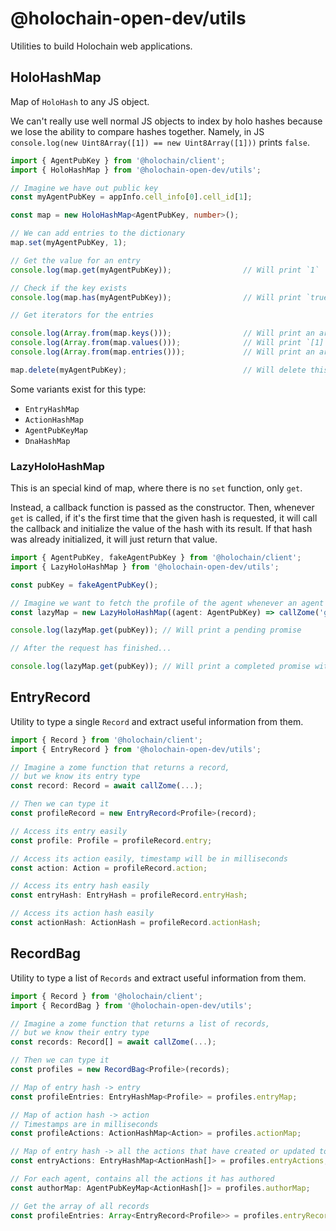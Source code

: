 # @holochain-open-dev/utils

Utilities to build Holochain web applications.

## HoloHashMap 

Map of `HoloHash` to any JS object. 

We can't really use well normal JS objects to index by holo hashes because we lose the ability to compare hashes together. Namely, in JS `console.log(new Uint8Array([1]) == new Uint8Array([1]))` prints `false`.

```ts
import { AgentPubKey } from '@holochain/client';
import { HoloHashMap } from '@holochain-open-dev/utils';

// Imagine we have out public key
const myAgentPubKey = appInfo.cell_info[0].cell_id[1];

const map = new HoloHashMap<AgentPubKey, number>();

// We can add entries to the dictionary
map.set(myAgentPubKey, 1);

// Get the value for an entry
console.log(map.get(myAgentPubKey));                // Will print `1`

// Check if the key exists
console.log(map.has(myAgentPubKey));                // Will print `true`

// Get iterators for the entries

console.log(Array.from(map.keys()));                // Will print an array with MYAGENTPUBKEY as the only member
console.log(Array.from(map.values()));              // Will print `[1]`
console.log(Array.from(map.entries()));             // Will print an array with `[MYAGENTPUBKEY, 1]` as the only member

map.delete(myAgentPubKey);                          // Will delete this member
```

Some variants exist for this type:

- `EntryHashMap`
- `ActionHashMap`
- `AgentPubKeyMap`
- `DnaHashMap`

### LazyHoloHashMap

This is an special kind of map, where there is no `set` function, only `get`. 

Instead, a callback function is passed as the constructor. Then, whenever `get` is called, if it's the first time that the given hash is requested, it will call the callback and initialize the value of the hash with its result. If that hash was already initialized, it will just return that value.

```ts
import { AgentPubKey, fakeAgentPubKey } from '@holochain/client';
import { LazyHoloHashMap } from '@holochain-open-dev/utils';

const pubKey = fakeAgentPubKey();

// Imagine we want to fetch the profile of the agent whenever an agent public key is requested
const lazyMap = new LazyHoloHashMap((agent: AgentPubKey) => callZome('get_profile', agent));

console.log(lazyMap.get(pubKey)); // Will print a pending promise

// After the request has finished...

console.log(lazyMap.get(pubKey)); // Will print a completed promise with the value
```

## EntryRecord

Utility to type a single `Record` and extract useful information from them.

```ts
import { Record } from '@holochain/client';
import { EntryRecord } from '@holochain-open-dev/utils';

// Imagine a zome function that returns a record,
// but we know its entry type
const record: Record = await callZome(...);             

// Then we can type it
const profileRecord = new EntryRecord<Profile>(record); 

// Access its entry easily
const profile: Profile = profileRecord.entry;           

// Access its action easily, timestamp will be in milliseconds
const action: Action = profileRecord.action;            

// Access its entry hash easily
const entryHash: EntryHash = profileRecord.entryHash;   

// Access its action hash easily
const actionHash: ActionHash = profileRecord.actionHash;
```

##  RecordBag

Utility to type a list of `Records` and extract useful information from them.

```ts
import { Record } from '@holochain/client';
import { RecordBag } from '@holochain-open-dev/utils';

// Imagine a zome function that returns a list of records,
// but we know their entry type
const records: Record[] = await callZome(...);          

// Then we can type it
const profiles = new RecordBag<Profile>(records);

// Map of entry hash -> entry
const profileEntries: EntryHashMap<Profile> = profiles.entryMap; 

// Map of action hash -> action
// Timestamps are in milliseconds
const profileActions: ActionHashMap<Action> = profiles.actionMap;

// Map of entry hash -> all the actions that have created or updated to that entry
const entryActions: EntryHashMap<ActionHash[]> = profiles.entryActions;

// For each agent, contains all the actions it has authored
const authorMap: AgentPubKeyMap<ActionHash[]> = profiles.authorMap;

// Get the array of all records
const profileEntries: Array<EntryRecord<Profile>> = profiles.entryRecords; 
```

